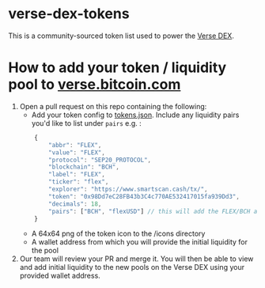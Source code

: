 # verse-dex-tokens

This is a community-sourced token list used to power the [Verse DEX](https://verse.bitcoin.com/).

# How to add your token / liquidity pool to [verse.bitcoin.com](https://verse.bitcoin.com)
1. Open a pull request on this repo containing the following:
    - Add your token config to [tokens.json](https://github.com/bitcoin-portal/verse-dex-tokens/blob/trunk/config/tokens.json). Include any liquidity pairs you'd like to list under `pairs` e.g. :
    ```javascript
        {
            "abbr": "FLEX",
            "value": "FLEX",
            "protocol": "SEP20_PROTOCOL",
            "blockchain": "BCH",
            "label": "FLEX",
            "ticker": "flex",
            "explorer": "https://www.smartscan.cash/tx/",
            "token": "0x98Dd7eC28FB43b3C4c770AE532417015fa939Dd3",
            "decimals": 18,
            "pairs": ["BCH", "flexUSD"] // this will add the FLEX/BCH and FLEX/flexUSD to the list of liquidity pools
        }
    ```
    - A 64x64 png of the token icon to the /icons directory
    - A wallet address from which you will provide the initial liquidity for the pool
2. Our team will review your PR and merge it. You will then be able to view and add initial liquidity to the new pools on the Verse DEX using your provided wallet address.
